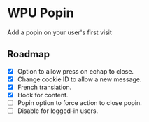 # WPU Popin

Add a popin on your user's first visit

## Roadmap

* [x] Option to allow press on echap to close.
* [x] Change cookie ID to allow a new message.
* [x] French translation.
* [x] Hook for content.
* [ ] Popin option to force action to close popin.
* [ ] Disable for logged-in users.
